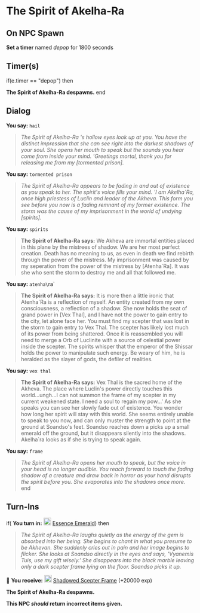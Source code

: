 # The Spirit of Akelha-Ra
## On NPC Spawn

**Set a timer** named *depop* for 1800 seconds
## Timer(s)

if(e.timer == "depop") then


**The Spirit of Akelha-Ra despawns.**
end

## Dialog

**You say:** `hail`



>*The Spirit of Akelha-Ra 's hollow eyes look up at you. You have the distinct impression that she can see right into the darkest shadows of your soul. She opens her mouth to speak but the sounds you hear come from inside your mind. 'Greetings mortal, thank you for releasing me from my [tormented prison].*

**You say:** `tormented prison`



>*The Spirit of Akelha-Ra  appears to be fading in and out of existence as you speak to her. The spirit's voice fills your mind. 'I am Akelha\`Ra, once high priestess of Luclin and leader of the Akheva. This form you see before you now is a fading remnant of my former existence. The storm was the cause of my imprisonment in the world of undying [spirits].*

**You say:** `spirits`



>**The Spirit of Akelha-Ra says:** We Akheva are immortal entities placed in this plane by the mistrees of shadow. We are her most perfect creation. Death has no meaning to us, as even in death we find rebirth through the power of the mistress. My imprisonment was caused by my seperation from the power of the mistress by [Atenha\`Ra]. It was she who sent the storm to destroy me and all that followed me.

**You say:** `atenha\`ra`



>**The Spirit of Akelha-Ra says:** It is more then a little ironic that Atenha\`Ra is a reflection of myself. An entity created from my own consciousness, a reflection of a shadow. She now holds the seat of grand power in [Vex Thal], and I have not the power to gain entry to the city, let alone face her. You must find my scepter that was lost in the storm to gain entry to Vex Thal. The scepter has likely lost much of its power from being shattered. Once it is reassembled you will need to merge a Orb of Luclinite with a source of celestial power inside the scepter. The spirits whisper that the emperor of the Shissar holds the power to manipulate such energy. Be weary of him, he is heralded as the slayer of gods, the defiler of realities.

**You say:** `vex thal`



>**The Spirit of Akelha-Ra says:** Vex Thal is the sacred home of the Akheva. The place where Luclin's power directly touches this world...ungh...I can not summon the frame of my scepter in my current weakened state. I need a soul to regain my pow...' As she speaks you can see her slowly fade out of existence. You wonder how long her spirit will stay with this world. She seems entirely unable to speak to you now, and can only muster the strength to point at the ground at Soandso's feet. Soandso reaches down a picks up a small emerald off the ground, but it disappears silently into the shadows. Akelha\`ra looks as if she is trying to speak again.

**You say:** `frame`



>*The Spirit of Akelha-Ra  opens her mouth to speak, but the voice in your head is no longer audible. You reach forward to touch the fading shadow of a creature and draw back in horror as your hand disrupts the spirit before you. She evaporates into the shadows once more.*
end

## Turn-Ins



if( **You turn in:** <img style="background:url(/static/icons/blank_slot.gif);width:20px;height:20px;" src="/static/icons/item_958.png" alt="" /> <a
                                href="/item/9963" data-url="9963" class="tooltip-link link">Essence Emerald</a>) then


>*The Spirit of Akelha-Ra  laughs quietly as the energy of the gem is absorbed into her being. She begins to chant in what you presume to be Akhevan. She suddenly cries out in pain and her image begins to flicker. She looks at Soandso directly in the eyes and says, 'Vyanemis Tuis, use my gift wisely.' She disappears into the black marble leaving only a dark scepter frame lying on the floor. Soandso picks it up.*


 &#127873; **You receive:**  <img style="background:url(/static/icons/blank_slot.gif);width:20px;height:20px;" src="/static/icons/item_809.png" alt="" /> <a
                                href="/item/17323" data-url="17323" class="tooltip-link link">Shadowed Scepter Frame</a> (+20000 exp)

 


**The Spirit of Akelha-Ra despawns.**

**This NPC *should* return incorrect items given.**
